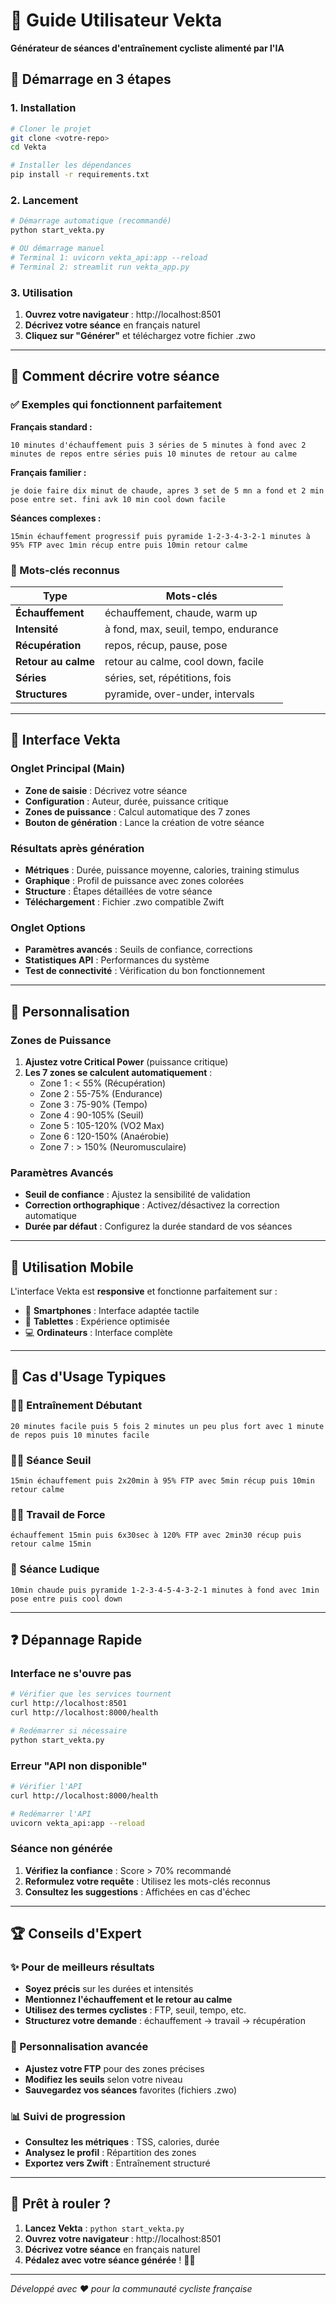 # 🚴 Guide Utilisateur Vekta

**Générateur de séances d'entraînement cycliste alimenté par l'IA**

## 🚀 Démarrage en 3 étapes

### 1. Installation
```bash
# Cloner le projet
git clone <votre-repo>
cd Vekta

# Installer les dépendances
pip install -r requirements.txt
```

### 2. Lancement
```bash
# Démarrage automatique (recommandé)
python start_vekta.py

# OU démarrage manuel
# Terminal 1: uvicorn vekta_api:app --reload
# Terminal 2: streamlit run vekta_app.py
```

### 3. Utilisation
1. **Ouvrez votre navigateur** : http://localhost:8501
2. **Décrivez votre séance** en français naturel
3. **Cliquez sur "Générer"** et téléchargez votre fichier .zwo

---

## 💬 Comment décrire votre séance

### ✅ Exemples qui fonctionnent parfaitement

**Français standard :**
```
10 minutes d'échauffement puis 3 séries de 5 minutes à fond avec 2 minutes de repos entre séries puis 10 minutes de retour au calme
```

**Français familier :**
```
je doie faire dix minut de chaude, apres 3 set de 5 mn a fond et 2 min pose entre set. fini avk 10 min cool down facile
```

**Séances complexes :**
```
15min échauffement progressif puis pyramide 1-2-3-4-3-2-1 minutes à 95% FTP avec 1min récup entre puis 10min retour calme
```

### 🎯 Mots-clés reconnus

| Type | Mots-clés |
|------|-----------|
| **Échauffement** | échauffement, chaude, warm up |
| **Intensité** | à fond, max, seuil, tempo, endurance |
| **Récupération** | repos, récup, pause, pose |
| **Retour au calme** | retour au calme, cool down, facile |
| **Séries** | séries, set, répétitions, fois |
| **Structures** | pyramide, over-under, intervals |

---

## 🎨 Interface Vekta

### Onglet Principal (Main)
- **Zone de saisie** : Décrivez votre séance
- **Configuration** : Auteur, durée, puissance critique
- **Zones de puissance** : Calcul automatique des 7 zones
- **Bouton de génération** : Lance la création de votre séance

### Résultats après génération
- **Métriques** : Durée, puissance moyenne, calories, training stimulus
- **Graphique** : Profil de puissance avec zones colorées
- **Structure** : Étapes détaillées de votre séance
- **Téléchargement** : Fichier .zwo compatible Zwift

### Onglet Options
- **Paramètres avancés** : Seuils de confiance, corrections
- **Statistiques API** : Performances du système
- **Test de connectivité** : Vérification du bon fonctionnement

---

## 🔧 Personnalisation

### Zones de Puissance
1. **Ajustez votre Critical Power** (puissance critique)
2. **Les 7 zones se calculent automatiquement** :
   - Zone 1 : < 55% (Récupération)
   - Zone 2 : 55-75% (Endurance)
   - Zone 3 : 75-90% (Tempo)
   - Zone 4 : 90-105% (Seuil)
   - Zone 5 : 105-120% (VO2 Max)
   - Zone 6 : 120-150% (Anaérobie)
   - Zone 7 : > 150% (Neuromusculaire)

### Paramètres Avancés
- **Seuil de confiance** : Ajustez la sensibilité de validation
- **Correction orthographique** : Activez/désactivez la correction automatique
- **Durée par défaut** : Configurez la durée standard de vos séances

---

## 📱 Utilisation Mobile

L'interface Vekta est **responsive** et fonctionne parfaitement sur :
- 📱 **Smartphones** : Interface adaptée tactile
- 📲 **Tablettes** : Expérience optimisée
- 💻 **Ordinateurs** : Interface complète

---

## 🎯 Cas d'Usage Typiques

### 🏃‍♂️ Entraînement Débutant
```
20 minutes facile puis 5 fois 2 minutes un peu plus fort avec 1 minute de repos puis 10 minutes facile
```

### 🚴‍♀️ Séance Seuil
```
15min échauffement puis 2x20min à 95% FTP avec 5min récup puis 10min retour calme
```

### 🏋️‍♂️ Travail de Force
```
échauffement 15min puis 6x30sec à 120% FTP avec 2min30 récup puis retour calme 15min
```

### 🎪 Séance Ludique
```
10min chaude puis pyramide 1-2-3-4-5-4-3-2-1 minutes à fond avec 1min pose entre puis cool down
```

---

## ❓ Dépannage Rapide

### Interface ne s'ouvre pas
```bash
# Vérifier que les services tournent
curl http://localhost:8501
curl http://localhost:8000/health

# Redémarrer si nécessaire
python start_vekta.py
```

### Erreur "API non disponible"
```bash
# Vérifier l'API
curl http://localhost:8000/health

# Redémarrer l'API
uvicorn vekta_api:app --reload
```

### Séance non générée
1. **Vérifiez la confiance** : Score > 70% recommandé
2. **Reformulez votre requête** : Utilisez les mots-clés reconnus
3. **Consultez les suggestions** : Affichées en cas d'échec

---

## 🏆 Conseils d'Expert

### ✨ Pour de meilleurs résultats
- **Soyez précis** sur les durées et intensités
- **Mentionnez l'échauffement et le retour au calme**
- **Utilisez des termes cyclistes** : FTP, seuil, tempo, etc.
- **Structurez votre demande** : échauffement → travail → récupération

### 🎨 Personnalisation avancée
- **Ajustez votre FTP** pour des zones précises
- **Modifiez les seuils** selon votre niveau
- **Sauvegardez vos séances** favorites (fichiers .zwo)

### 📊 Suivi de progression
- **Consultez les métriques** : TSS, calories, durée
- **Analysez le profil** : Répartition des zones
- **Exportez vers Zwift** : Entraînement structuré

---

## 🚀 Prêt à rouler ?

1. **Lancez Vekta** : `python start_vekta.py`
2. **Ouvrez votre navigateur** : http://localhost:8501
3. **Décrivez votre séance** en français naturel
4. **Pédalez avec votre séance générée** ! 🚴‍♂️

---

*Développé avec ❤️ pour la communauté cycliste française* 